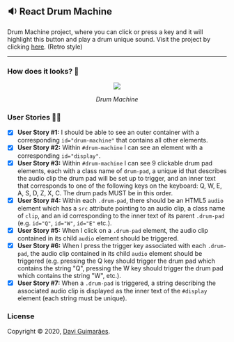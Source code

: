 ## :sound: React Drum Machine

Drum Machine project, where you can click or press a key and it will highlight this button and play a drum unique sound. Visit the project by clicking [here](http://eudavi-drum-machine.netlify.com/). (Retro style)

***

### How does it looks? :thinking:


<div align="center">

![](https://i.imgur.com/rcSVBW4.gif)

*Drum Machine*

</div>


### User Stories :ok_woman:

- [x] <strong>User Story #1:</strong> I should be able to see an outer container with a corresponding <code>id="drum-machine"</code> that contains all other elements.   
- [x] <strong>User Story #2:</strong> Within <code>#drum-machine</code> I can see an element with a corresponding <code>id="display"</code>.   
- [x] <strong>User Story #3:</strong> Within <code>#drum-machine</code> I can see 9 clickable drum pad elements, each with a class name of <code>drum-pad</code>, a unique id that describes the audio clip the drum pad will be set up to trigger, and an inner text that corresponds to one of the following keys on the keyboard: Q, W, E, A, S, D, Z, X, C. The drum pads MUST be in this order.   
- [x] <strong>User Story #4:</strong> Within each <code>.drum-pad</code>, there should be an HTML5 <code>audio</code> element which has a <code>src</code> attribute pointing to an audio clip, a class name of <code>clip</code>, and an id corresponding to the inner text of its parent <code>.drum-pad</code> (e.g. <code>id="Q"</code>, <code>id="W"</code>, <code>id="E"</code> etc.).   
- [x] <strong>User Story #5:</strong> When I click on a <code>.drum-pad</code> element, the audio clip contained in its child <code>audio</code> element should be triggered.   
- [x] <strong>User Story #6:</strong> When I press the trigger key associated with each <code>.drum-pad</code>, the audio clip contained in its child <code>audio</code> element should be triggered (e.g. pressing the Q key should trigger the drum pad which contains the string "Q", pressing the W key should trigger the drum pad which contains the string "W", etc.).   
- [x] <strong>User Story #7:</strong> When a <code>.drum-pad</code> is triggered, a string describing the associated audio clip is displayed as the inner text of the <code>#display</code> element (each string must be unique).   

### License

Copyright © 2020, [Davi Guimarães](https://github.com/davigl).
